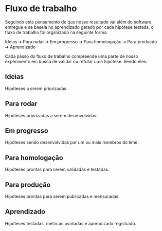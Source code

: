 # Fluxo de trabalho

Seguindo este pensamento de que nosso resultado vai além do software entregue e se baseia no aprendizado gerado por cada hipótese testada, o fluxo de trabalho foi organizado na seguinte forma:

Ideias &#10132; Para rodar &#10132; Em progresso &#10132; Para homologação &#10132; Para produção &#10132; Aprendizado

Cada passo do fluxo de trabalho compreende uma parte de nosso experimento em busca de validar ou refutar uma hipótese. Sendo eles:

## Ideias

Hipóteses a serem priorizadas.

## Para rodar

Hipóteses priorizadas a serem desenvolvidas.

## Em progresso

Hipóteses sendo desenvolvidas por um ou mais membros do time.

## Para homologação

Hipóteses prontas para serem validadas e testadas.

## Para produção

Hipóteses prontas para serem publicadas e mensuradas.

## Aprendizado

Hipóteses testadas, métricas avaliadas e aprendizado registrado.
